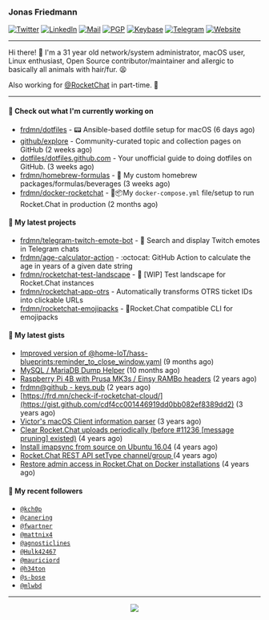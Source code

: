 ### Jonas Friedmann

[![Twitter](https://img.shields.io/badge/-frdmn-1ca0f1?style=flat-square&logo=twitter&logoColor=white&link=https://twitter.com/frdmn)](https://twitter.com/frdmn)
[![LinkedIn](https://img.shields.io/badge/-Jonas_Friedmann-blue?style=flat-square&logo=Linkedin&logoColor=white&link=https://www.linkedin.com/in/frdmn/)](https://www.linkedin.com/in/frdmn/)
[![Mail](https://img.shields.io/badge/-j@frd.mn-c14438?style=flat-square&logo=Gmail&logoColor=white&link=mailto:j@frd.mn)](mailto:j@frd.mn)
[![PGP](https://img.shields.io/keybase/pgp/frdmn?style=flat-square)](https://keyserver.ubuntu.com/pks/lookup?op=get&search=0x592054efee01155264764ec9b6e314fbd713fc95)
[![Keybase](https://img.shields.io/badge/-frdmn-ff6f21?style=flat-square&logo=Keybase&logoColor=white&link=https://keybase.io/frdmn/)](https://keybase.io/frdmn/)
[![Telegram](https://img.shields.io/badge/-@frdmn-0088cc?style=flat-square&logo=Telegram&link=http://t.me/frdmn)](http://t.me/frdmn)
[![Website](https://img.shields.io/static/v1?label=https://&message=frd.mn&color=yellow&logo=&style=flat-square&logoColor=white)](https://frd.mn/)

---

Hi there! 👋 I'm a 31 year old network/system administrator, macOS user, Linux enthusiast, Open Source contributor/maintainer and allergic to basically all animals with hair/fur. 😫

Also working for [@RocketChat](https://github.com/RocketChat) in part-time. 🚀

---

#### 👷 Check out what I'm currently working on

- [frdmn/dotfiles](https://github.com/frdmn/dotfiles) - :pager: Ansible-based dotfile setup for macOS (6 days ago)
- [github/explore](https://github.com/github/explore) - Community-curated topic and collection pages on GitHub (2 weeks ago)
- [dotfiles/dotfiles.github.com](https://github.com/dotfiles/dotfiles.github.com) - Your unofficial guide to doing dotfiles on GitHub. (3 weeks ago)
- [frdmn/homebrew-formulas](https://github.com/frdmn/homebrew-formulas) - :beers: My custom homebrew packages/formulas/beverages (3 weeks ago)
- [frdmn/docker-rocketchat](https://github.com/frdmn/docker-rocketchat) - 🚢📦My `docker-compose.yml` file/setup to run Rocket.Chat in production (2 months ago)

#### 🌱 My latest projects

- [frdmn/telegram-twitch-emote-bot](https://github.com/frdmn/telegram-twitch-emote-bot) - 💬 Search and display Twitch emotes in Telegram chats
- [frdmn/age-calculator-action](https://github.com/frdmn/age-calculator-action) - :octocat: GitHub Action to calculate the age in years of a given date string
- [frdmn/rocketchat-test-landscape](https://github.com/frdmn/rocketchat-test-landscape) - 🚧 [WIP] Test landscape for Rocket.Chat instances
- [frdmn/rocketchat-app-otrs](https://github.com/frdmn/rocketchat-app-otrs) - Automatically transforms OTRS ticket IDs into clickable URLs
- [frdmn/rocketchat-emojipacks](https://github.com/frdmn/rocketchat-emojipacks) - 🚀Rocket.Chat compatible CLI for emojipacks

#### 🔭 My latest gists

- [Improved version of @home-IoT/hass-blueprints:reminder_to_close_window.yaml](https://gist.github.com/39d17ce1f63de73dad2457e3a17e38ca) (9 months ago)
- [MySQL / MariaDB Dump Helper](https://gist.github.com/d1b79c7b8bcdbb26e487a52930687253) (10 months ago)
- [Raspberry Pi 4B with Prusa MK3s / Einsy RAMBo headers](https://gist.github.com/1bcefbb4f1d2e17c21450abd8869dae3) (2 years ago)
- [frdmn@github - keys.pub](https://gist.github.com/d96b74034451f966c06df5fd14d7d62f) (2 years ago)
- [https://frd.mn/check-if-rocketchat-cloud/](https://gist.github.com/cdf4cc001446919dd0bb082ef8389dd2) (3 years ago)
- [Victor&#39;s macOS Client information parser](https://gist.github.com/5eeebc05c61c7a00450aee8b81be824c) (3 years ago)
- [Clear Rocket.Chat uploads periodically (before #11236 [message pruning] existed)](https://gist.github.com/acfffa4d099df023a8ea90df0b6dc650) (4 years ago)
- [Install imapsync from source on Ubuntu 16.04](https://gist.github.com/3f94306bcfda871b1d3c61c400926e5c) (4 years ago)
- [Rocket.Chat REST API setType channel/group ](https://gist.github.com/fec5e5865cb7e794809143db61991c64) (4 years ago)
- [Restore admin access in Rocket.Chat on Docker installations](https://gist.github.com/c509b3ac573172f433bfc513747e0ab6) (4 years ago)

#### 👤 My recent followers

- [`@kch0p`](https://github.com/kch0p)
- [`@canering`](https://github.com/canering)
- [`@fwartner`](https://github.com/fwartner)
- [`@mattnix4`](https://github.com/mattnix4)
- [`@agnosticlines`](https://github.com/agnosticlines)
- [`@Hulk42467`](https://github.com/Hulk42467)
- [`@mauriciord`](https://github.com/mauriciord)
- [`@h34ton`](https://github.com/h34ton)
- [`@s-bose`](https://github.com/s-bose)
- [`@mlwbd`](https://github.com/mlwbd)

---

<p align="center">
  <img src="https://github-readme-stats.vercel.app/api?username=frdmn&show_icons=true">
</p>
